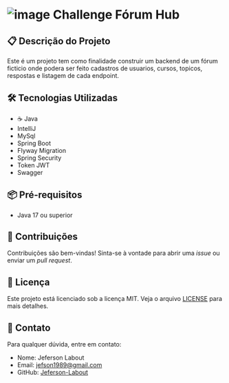 # ![image](https://github.com/Jeferson-Labout/forum_hub/assets/70985458/f5cb6241-6327-4516-95c1-dc609161b97f) Challenge Fórum Hub

## 📋 Descrição do Projeto

Este é um projeto tem como finalidade construir um backend de um fórum ficticio onde  podera ser feito cadastros de usuarios, cursos, topicos, respostas e listagem de cada endpoint.

## 🛠️ Tecnologias Utilizadas

- ☕ Java
- IntelliJ
- MySql
- Spring Boot
- Flyway Migration
- Spring Security
- Token JWT
- Swagger
## 📦 Pré-requisitos

- Java 17 ou superior

## 🤝 Contribuições

Contribuições são bem-vindas! Sinta-se à vontade para abrir uma _issue_ ou enviar um _pull request_.

## 📄 Licença

Este projeto está licenciado sob a licença MIT. Veja o arquivo [LICENSE](LICENSE) para mais detalhes.


## 📧 Contato

Para qualquer dúvida, entre em contato:

- Nome: Jeferson Labout
- Email: jefson1989@gmail.com
- GitHub: [Jeferson-Labout](https://github.com/Jeferson-Labout)
